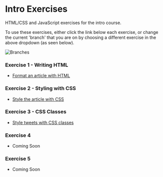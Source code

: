 Intro Exercises
===============

HTML/CSS and JavaScript exercises for the intro course.

To use these exercises, either click the link below each exercise, or change the current 'branch' that you are on by choosing a different exercise in the above dropdown (as seen below).

![Branches](\includegraphics[width=2in]{https://raw.githubusercontent.com/CodingCampus/intro-exercises/master/extras/branches.png})

### Exercise 1 - Writing HTML ###

- [Format an article with HTML](https://github.com/CodingCampus/intro-exercises/tree/exercise1)

### Exercise 2 - Styling with CSS ###

- [Style the article with CSS](https://github.com/CodingCampus/intro-exercises/tree/exercise2)

### Exercise 3 - CSS Classes ###

- [Style tweets with CSS classes](https://github.com/CodingCampus/intro-exercises/tree/exercise3)

### Exercise 4 ###

- Coming Soon

### Exercise 5 ###

- Coming Soon
